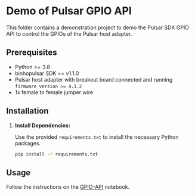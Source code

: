 # Demo of Pulsar GPIO API

This folder contains a demonstration project to demo the Pulsar SDK GPIO API to control the GPIOs of the Pulsar host adapter.

## Prerequisites

- Python >= 3.8
- binhopulsar SDK == v1.1.0
- Pulsar host adapter with breakout board connected and running `firmware version >= 4.1.2`
- 1x female to female jumper wire

## Installation

1. **Install Dependencies:**

   Use the provided `requirements.txt` to install the necessary Python packages.

   ```bash
   pip install -r requirements.txt
   ```

## Usage

Follow the instructions on the [GPIO-API](GPIOs-API.ipynb) notebook.